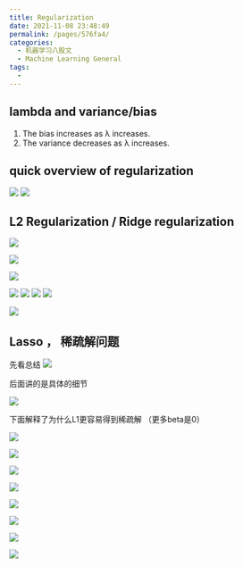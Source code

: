 ```yaml
---
title: Regularization
date: 2021-11-08 23:48:49
permalink: /pages/576fa4/
categories:
  - 机器学习八股文
  - Machine Learning General
tags:
  - 
---
```



## lambda and variance/bias
1.  The bias increases as λ increases.
2.  The variance decreases as λ increases.

## quick overview of regularization

![](https://raw.githubusercontent.com/emmableu/image/master/regularization-0.png)
![](https://raw.githubusercontent.com/emmableu/image/master/regularization-1.png)





## L2 Regularization / Ridge regularization

![](https://raw.githubusercontent.com/emmableu/image/master/202209211648337.png)

![](https://raw.githubusercontent.com/emmableu/image/master/202209211649858.png)

![](https://raw.githubusercontent.com/emmableu/image/master/202209211650391.png)

![](https://raw.githubusercontent.com/emmableu/image/master/202209211651264.png)
![](https://raw.githubusercontent.com/emmableu/image/master/202209211731981.png)
![](https://raw.githubusercontent.com/emmableu/image/master/202209211732246.png)
![](https://raw.githubusercontent.com/emmableu/image/master/202209211734915.png)

![](https://raw.githubusercontent.com/emmableu/image/master/202209211738140.png)


## Lasso ， 稀疏解问题
先看总结
![](https://raw.githubusercontent.com/emmableu/image/master/202209211801759.png)

后面讲的是具体的细节

![](https://raw.githubusercontent.com/emmableu/image/master/202209211749414.png)

下面解释了为什么L1更容易得到稀疏解 （更多beta是0）

![](https://raw.githubusercontent.com/emmableu/image/master/202209211749628.png)

![](https://raw.githubusercontent.com/emmableu/image/master/202209211750210.png)

![](https://raw.githubusercontent.com/emmableu/image/master/202209211756799.png)

![](https://raw.githubusercontent.com/emmableu/image/master/202209211757523.png)

![](https://raw.githubusercontent.com/emmableu/image/master/202209211759053.png)

![](https://raw.githubusercontent.com/emmableu/image/master/202209211800173.png)

![](https://raw.githubusercontent.com/emmableu/image/master/202209211801151.png)

![](https://raw.githubusercontent.com/emmableu/image/master/202209211801759.png)
